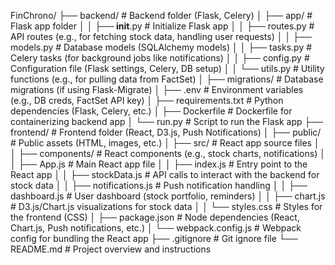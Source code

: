 FinChrono/
├── backend/                  # Backend folder (Flask, Celery)
│   ├── app/                  # Flask app folder
│   │   ├── __init__.py       # Initialize Flask app
│   │   ├── routes.py         # API routes (e.g., for fetching stock data, handling user requests)
│   │   ├── models.py         # Database models (SQLAlchemy models)
│   │   ├── tasks.py          # Celery tasks (for background jobs like notifications)
│   │   ├── config.py         # Configuration file (Flask settings, Celery, DB setup)
│   │   └── utils.py          # Utility functions (e.g., for pulling data from FactSet)
│   ├── migrations/           # Database migrations (if using Flask-Migrate)
│   ├── .env                  # Environment variables (e.g., DB creds, FactSet API key)
│   ├── requirements.txt      # Python dependencies (Flask, Celery, etc.)
│   ├── Dockerfile            # Dockerfile for containerizing backend app
│   └── run.py                # Script to run the Flask app
├── frontend/                 # Frontend folder (React, D3.js, Push Notifications)
│   ├── public/               # Public assets (HTML, images, etc.)
│   ├── src/                  # React app source files
│   │   ├── components/       # React components (e.g., stock charts, notifications)
│   │   ├── App.js            # Main React app file
│   │   ├── index.js          # Entry point to the React app
│   │   ├── stockData.js      # API calls to interact with the backend for stock data
│   │   ├── notifications.js  # Push notification handling
│   │   ├── dashboard.js      # User dashboard (stock portfolio, reminders)
│   │   ├── chart.js          # D3.js/Chart.js visualizations for stock data
│   │   └── styles.css        # Styles for the frontend (CSS)
│   ├── package.json          # Node dependencies (React, Chart.js, Push notifications, etc.)
│   └── webpack.config.js     # Webpack config for bundling the React app
├── .gitignore                # Git ignore file
└── README.md                 # Project overview and instructions
